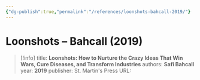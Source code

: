```yaml
---
{"dg-publish":true,"permalink":"/references/loonshots-bahcall-2019/"}
---
```



# Loonshots – Bahcall (2019)

> [!info]
> title: **Loonshots: How to Nurture the Crazy Ideas That Win Wars, Cure Diseases, and Transform Industries**
> authors: **Safi Bahcall**
> year: **2019**
> publisher: St. Martin's Press
> URL: 


